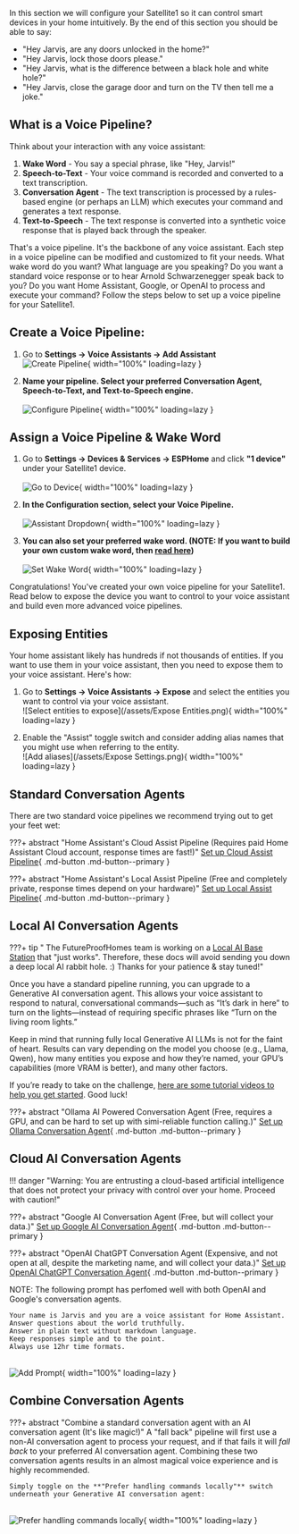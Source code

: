 In this section we will configure your Satellite1 so it can control smart devices in your home intuitively.  By the end of this section you should be able to say:

- "Hey Jarvis, are any doors unlocked in the home?"
- "Hey Jarvis, lock those doors please."
- "Hey Jarvis, what is the difference between a black hole and white hole?"
- "Hey Jarvis, close the garage door and turn on the TV then tell me a joke."

## What is a Voice Pipeline?

Think about your interaction with any voice assistant:

1. **Wake Word** - You say a special phrase, like "Hey, Jarvis!"
2. **Speech-to-Text** - Your voice command is recorded and converted to a text transcription.
3. **Conversation Agent** - The text transcription is processed by a rules-based engine (or perhaps an LLM) which executes your command and generates a text response.
4. **Text-to-Speech** - The text response is converted into a synthetic voice response that is played back through the speaker.

That's a voice pipeline. It's the backbone of any voice assistant. Each step in a voice pipeline can be modified and customized to fit your needs. What wake word do you want? What language are you speaking? Do you want a standard voice response or to hear Arnold Schwarzenegger speak back to you? Do you want Home Assistant, Google, or OpenAI to process and execute your command? Follow the steps below to set up a voice pipeline for your Satellite1.

## Create a Voice Pipeline:

1. Go to **Settings -> Voice Assistants -> Add Assistant**
   <br>![Create Pipeline](/assets/Pipeline0.png){ width="100%" loading=lazy }


2. **Name your pipeline. Select your preferred Conversation Agent, Speech-to-Text, and Text-to-Speech engine.**  
   <br>![Configure Pipeline](/assets/Pipeline1.png){ width="100%" loading=lazy }

## Assign a Voice Pipeline & Wake Word

1. Go to **Settings -> Devices & Services -> ESPHome** and click **"1 device"** under your Satellite1 device.  
   <br>![Go to Device](/assets/Pipeline4.png){ width="100%" loading=lazy }

2. **In the Configuration section, select your Voice Pipeline.**  
   <br>![Assistant Dropdown](/assets/Pipeline5.png){ width="100%" loading=lazy }

3. **You can also set your preferred wake word. (NOTE: If you want to build your own custom wake word, then [read here](/satellite1-faqs/#faq_add_more_wake_words))**  
   <br>![Set Wake Word](/assets/Pipeline7.png){ width="100%" loading=lazy }

Congratulations! You've created your own voice pipeline for your Satellite1.  Read below to expose the device you want to control to your voice assistant and build even more advanced voice pipelines.

## Exposing Entities

Your home assistant likely has hundreds if not thousands of entities. If you want to use them in your voice assistant, then you need to expose them to your voice assistant. Here's how:

1. Go to **Settings -> Voice Assistants -> Expose** and select the entities you want to control via your voice assistant.
   <br>![Select entities to expose](/assets/Expose Entities.png){ width="100%" loading=lazy }</br>

2. Enable the "Assist" toggle switch and consider adding alias names that you might use when referring to the entity.
   <br>![Add aliases](/assets/Expose Settings.png){ width="100%" loading=lazy }</br>

## Standard Conversation Agents

There are two standard voice pipelines we recommend trying out to get your feet wet:

???+ abstract "Home Assistant's Cloud Assist Pipeline (Requires paid Home Assistant Cloud account, response times are fast!)"
    [Set up Cloud Assist Pipeline](https://www.home-assistant.io/voice_control/voice_remote_cloud_assistant/){ .md-button .md-button--primary }

???+ abstract "Home Assistant's Local Assist Pipeline (Free and completely private, response times depend on your hardware)"
    [Set up Local Assist Pipeline](https://www.home-assistant.io/voice_control/voice_remote_local_assistant/){ .md-button .md-button--primary }

## Local AI Conversation Agents

???+ tip " The FutureProofHomes team is working on a [Local AI Base Station](https://futureproofhomes.net/pages/ai-base-station) that "just works". Therefore, these docs will avoid sending you down a deep local AI rabbit hole. :) Thanks for your patience & stay tuned!"

Once you have a standard pipeline running, you can upgrade to a Generative AI conversation agent. This allows your voice assistant to respond to natural, conversational commands—such as “It’s dark in here” to turn on the lights—instead of requiring specific phrases like “Turn on the living room lights.”

Keep in mind that running fully local Generative AI LLMs is not for the faint of heart. Results can vary depending on the model you choose (e.g., Llama, Qwen), how many entities you expose and how they’re named, your GPU’s capabilities (more VRAM is better), and many other factors.

If you’re ready to take on the challenge, [here are some tutorial videos to help you get started](https://www.youtube.com/results?search_query=ollama+llama+home+assistant). Good luck!

???+ abstract "Ollama AI Powered Conversation Agent (Free, requires a GPU, and can be hard to set up with simi-reliable function calling.)"
    [Set up Ollama Conversation Agent](https://www.home-assistant.io/integrations/ollama/){ .md-button .md-button--primary }


## Cloud AI Conversation Agents

!!! danger "Warning: You are entrusting a cloud-based artificial intelligence that does not protect your privacy with control over your home. Proceed with caution!"

???+ abstract "Google AI Conversation Agent (Free, but will collect your data.)"
    [Set up Google AI Conversation Agent](https://www.home-assistant.io/integrations/google_generative_ai_conversation/){ .md-button .md-button--primary }

???+ abstract "OpenAI ChatGPT Conversation Agent (Expensive, and not open at all, despite the marketing name, and will collect your data.)"
    [Set up OpenAI ChatGPT Conversation Agent](https://www.home-assistant.io/integrations/openai_conversation/){ .md-button .md-button--primary }

NOTE: The following prompt has perfomed well with both OpenAI and Google's conversation agents.

```
Your name is Jarvis and you are a voice assistant for Home Assistant.
Answer questions about the world truthfully.
Answer in plain text without markdown language. 
Keep responses simple and to the point.
Always use 12hr time formats.
```

<br>![Add Prompt](/assets/prompt.png){ width="100%" loading=lazy }

## Combine Conversation Agents

???+ abstract "Combine a standard conversation agent with an AI conversation agent (It's like magic!)"
    A "fall back" pipeline will first use a non-AI conversation agent to process your request, and if that fails it will _fall back_ to your preferred AI conversation agent. Combining these two conversation agents results in an almost magical voice experience and is highly recommended.

    Simply toggle on the **"Prefer handling commands locally"** switch underneath your Generative AI conversation agent:
   <br>![Prefer handling commands locally](/assets/googleGPT0.png){ width="100%" loading=lazy }